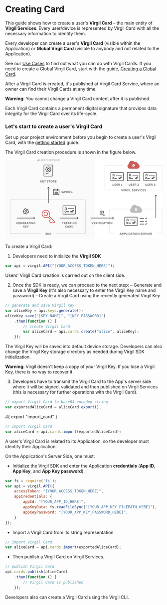 # Creating Card

This guide shows how to create a user's **Virgil Card** – the main entity of **Virgil Services**. Every user/device is represented by Virgil Card with all the necessary information to identify them.

Every developer can create a user's **Virgil Card** (visible within the Application) or **Global Virgil Card** (visible to anybody and not related to the Application).

See our [Use Cases](https://github.com/VirgilSecurity/virgil-sdk-javascript/tree/docs-review/docs/get-started) to find out what you can do with Virgil Cards. If you need to create a Global Virgil Card, start with the guide, [Creating a Global Card](/guides/virgil-card/creating-global).

After a Virgil Card is created, it's published at Virgil Card Service, where an owner can find their Virgil Cards at any time.

**Warning**: You cannot change a Virgil Card content after it is published.

Each Virgil Card contains a  permanent digital signature that provides data integrity for the Virgil Card over its life-cycle.



### Let's start to create a user's Virgil Card

Set up your project environment before you begin to create a user's Virgil Card, with the [getting started](/guides/configuration/client-side) guide.


The Virgil Card creation procedure is shown in the figure below.

![Virgil Card Generation](/docs/img/Card_introduct.png "Create Virgil Card")


To create a Virgil Card:

1. Developers need to initialize the **Virgil SDK**

```javascript
var api = virgil.API("[YOUR_ACCESS_TOKEN_HERE]");
```

Users' Virgil Card creation is carried out on the client side.

2. Once the SDK is ready, we can proceed to the next step:
  – Generate and save a **Virgil Key** (it's also necessary to enter the Virgil Key name and password)
  – Create a Virgil Card using the recently generated Virgil Key


  ```javascript
  // generate and save Virgil Key
  var aliceKey = api.keys.generate();
  aliceKey.save("[KEY_NAME]", "[KEY_PASSWORD]")
      .then(function () {
          // create Virgil Card
          var aliceCard = api.cards.create("alice", aliceKey);
      });
  ```

The Virgil Key will be saved into default device storage. Developers can also change the Virgil Key storage directory as needed during Virgil SDK initialization.

**Warning**: Virgil doesn't keep a copy of your Virgil Key. If you lose a Virgil Key, there is no way to recover it.

3. Developers have to transmit the Virgil Card to the App's server side where it will be signed, validated and then published on Virgil Services (this is necessary for further operations with the Virgil Card).

```javascript
// export Virgil Card to base64-encoded string
var exportedAliceCard = aliceCard.export();
```

#{ export "import_card" }
```javascript
// import Virgil Card
var aliceCard = api.cards.import(exportedAliceCard);
```

A user's Virgil Card is related to its Application, so the developer must identify their Application.

On the Application's Server Side, one must:

 - Initialize the Virgil SDK and enter the Application **credentials** (**App ID**, **App Key**, and **App Key password**).

 ```javascript
 var fs = require('fs');
 var api = virgil.API({
     accessToken: "[YOUR_ACCESS_TOKEN_HERE]",
     appCredentials: {
         appId: "[YOUR_APP_ID_HERE]",
         appKeyData: fs.readFileSync("[YOUR_APP_KEY_FILEPATH_HERE]"),
         appKeyPassword: "[YOUR_APP_KEY_PASSWORD_HERE]",
     }
 });
 ```

-  Import a Virgil Card from its string representation.

```javascript
// import Virgil Card
var aliceCard = api.cards.import(exportedAliceCard);
```

-  Then publish a Virgil Card on Virgil Services.

```javascript
// publish Virgil Card
api.cards.publish(aliceCard)
    .then(function () {
        // Virgil Card is published
    });
```

Developers also can create a Virgil Card using the Virgil CLI.
